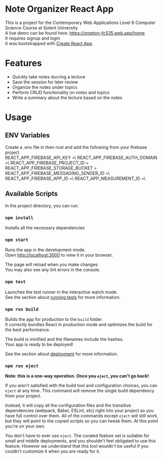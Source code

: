 # Note Organizer React App
This is a project for the Contemporary Web Applications Level 6 Computer Science Course at Solent University\
A live demo can be found here: https://orgeton-fc535.web.app/home \
It requires signup and login\
It was bootstrapped with [Create React App](https://github.com/facebook/create-react-app).

# Features
- Quickly take notes ducring a lecture
- Save the session for later review
- Organize the notes under topics
- Perform CRUD functionality on notes and topics
- Write a summary about the lecture based on the notes

# Usage

## ENV Variables
Create a .env file in then root and add the following from your firebase project\
REACT_APP_FIREBASE_API_KEY =\ 
REACT_APP_FIREBASE_AUTH_DOMAIN =\ 
REACT_APP_FIREBASE_PROJECT_ID =\
REACT_APP_FIREBASE_STORAGE_BUCKET =\
REACT_APP_FIREBASE_MESSAGING_SENDER_ID =\ 
REACT_APP_FIREBASE_APP_ID =\ 
REACT_APP_MEASUREMENT_ID =\ 


## Available Scripts

In the project directory, you can run:

### `npm install`

Installs all the necessary dependencies

### `npm start`

Runs the app in the development mode.\
Open [http://localhost:3000](http://localhost:3000) to view it in your browser.

The page will reload when you make changes.\
You may also see any lint errors in the console.

### `npm test`

Launches the test runner in the interactive watch mode.\
See the section about [running tests](https://facebook.github.io/create-react-app/docs/running-tests) for more information.

### `npm run build`

Builds the app for production to the `build` folder.\
It correctly bundles React in production mode and optimizes the build for the best performance.

The build is minified and the filenames include the hashes.\
Your app is ready to be deployed!

See the section about [deployment](https://facebook.github.io/create-react-app/docs/deployment) for more information.

### `npm run eject`

**Note: this is a one-way operation. Once you `eject`, you can't go back!**

If you aren't satisfied with the build tool and configuration choices, you can `eject` at any time. This command will remove the single build dependency from your project.

Instead, it will copy all the configuration files and the transitive dependencies (webpack, Babel, ESLint, etc) right into your project so you have full control over them. All of the commands except `eject` will still work, but they will point to the copied scripts so you can tweak them. At this point you're on your own.

You don't have to ever use `eject`. The curated feature set is suitable for small and middle deployments, and you shouldn't feel obligated to use this feature. However we understand that this tool wouldn't be useful if you couldn't customize it when you are ready for it.




